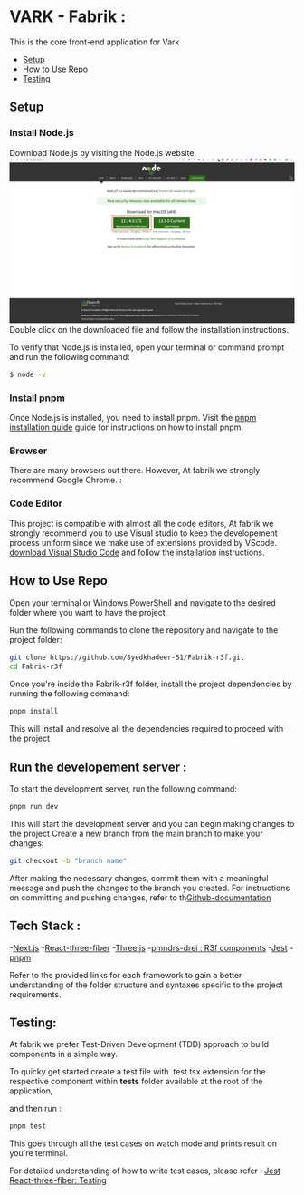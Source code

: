 # VARK - Fabrik : 
This is the core front-end application for Vark

- [Setup](#setup)
- [How to Use Repo](#how-to-use-repo)
- [Testing](#testing)



## Setup
### Install Node.js

Download Node.js by visiting the Node.js website.![Node download](images/download_node.png)
Double click on the downloaded file and follow the installation instructions.

To verify that Node.js is installed, open your terminal or command prompt and run the following command:

```sh
$ node -v
```
### Install pnpm

Once Node.js is installed, you need to install pnpm. Visit the [pnpm installation guide](https://pnpm.io/installation) guide for instructions on how to install pnpm.

### Browser

There are many browsers out there. However, At fabrik we strongly recommend Google Chrome. : 

### Code Editor

This project is compatible with almost all the code editors, At fabrik we strongly recommend you to use Visual studio to keep the developement process uniform since we make use of extensions provided by VScode.
[download Visual Studio Code](https://code.visualstudio.com/) and follow the installation instructions.

## How to Use Repo

Open your terminal or Windows PowerShell and navigate to the desired folder where you want to have the project.

Run the following commands to clone the repository and navigate to the project folder:

```bash
git clone https://github.com/Syedkhadeer-51/Fabrik-r3f.git
cd Fabrik-r3f
```
Once you're inside the Fabrik-r3f folder, install the project dependencies by running the following command: 

```bash
pnpm install
```
This will install and resolve all the dependencies required to proceed with the project

## Run the developement server :

To start the development server, run the following command:

```bash
pnpm run dev
```
This will start the development server and you can begin making changes to the project
Create a new branch from the main branch to make your changes:

```bash
git checkout -b "branch name"
```
After making the necessary changes, commit them with a meaningful message and push the changes to the branch you created. For instructions on committing and pushing changes, refer to th[Github-documentation](https://docs.github.com/en/get-started/quickstart)

## Tech Stack : 

-[Next.js](https://nextjs.org/)
-[React-three-fiber](https://docs.pmnd.rs/react-three-fiber/getting-started/introduction)
-[Three.js](https://threejs.org/)
-[pmndrs-drei : R3f components](https://github.com/pmndrs/drei)
-[Jest](https://jestjs.io/docs/getting-started)
-[pnpm](https://pnpm.io/installation)

Refer to the provided links for each framework to gain a better understanding of the folder structure and syntaxes specific to the project requirements.

## Testing: 
At fabrik we prefer Test-Driven Development (TDD) approach to build components in a simple way.

To quicky get started create a test file with .test.tsx extension for the respective component within __tests__ folder available at the root of the application, 

and then run : 

```bash
pnpm test
```

This goes through all the test cases on watch mode and prints result on you're terminal. 

For detailed understanding of how to write test cases, please refer :
[Jest](https://jestjs.io/docs/getting-started)
[React-three-fiber: Testing](https://docs.pmnd.rs/react-three-fiber/tutorials/testing)



